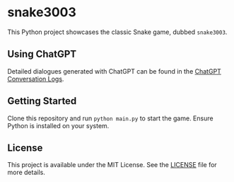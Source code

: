 # snake3003

This Python project showcases the classic Snake game, dubbed `snake3003`.

## Using ChatGPT

Detailed dialogues generated with ChatGPT can be found in the [ChatGPT Conversation Logs](ChatGPTConversation.md).

## Getting Started

Clone this repository and run `python main.py` to start the game. Ensure Python is installed on your system.

## License

This project is available under the MIT License. See the [LICENSE](LICENSE) file for more details.
